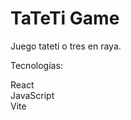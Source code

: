 <h1>TaTeTi Game</h1>
<p>Juego tateti o tres en raya.</p>
<p>Tecnologías:</p>
React</br>
JavaScript</br>
Vite</br>

